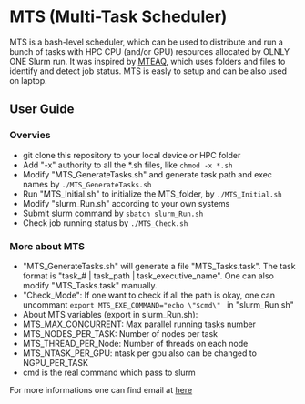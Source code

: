 # MTS (Multi-Task Scheduler) 
MTS is a bash-level scheduler, which can be used to distribute and run a bunch of tasks with HPC CPU (and/or GPU) resources allocated by OLNLY ONE Slurm run. 
It was inspired by [MTEAQ](https://github.com/evanberkowitz/metaq), which uses folders and files to identify and detect job status. MTS is easly to setup and can be also used on laptop. 

## User Guide
### Overvies
- git clone this repository to your local device or HPC folder
- Add "-x" authority to all the *.sh files, like `chmod -x *.sh`
- Modify "MTS_GenerateTasks.sh" and generate task path and exec names by `./MTS_GenerateTasks.sh`
- Run "MTS_Initial.sh" to initialize the MTS_folder, by `./MTS_Initial.sh`
- Modify "slurm_Run.sh" according to your own systems
- Submit slurm command by `sbatch slurm_Run.sh`
- Check job running status by `./MTS_Check.sh`

### More about MTS 
- "MTS_GenerateTasks.sh" will generate a file "MTS_Tasks.task". The task format is "task_# | task_path | task_executive_name". One can also modify "MTS_Tasks.task" manually.
- "Check_Mode": If one want to check if all the path is okay, one can uncommant `export MTS_EXE_COMMAND="echo \"$cmd\" ` in "slurm_Run.sh"
- About MTS variables (export in slurm_Run.sh):
 - MTS_MAX_CONCURRENT: Max parallel running tasks number
 - MTS_NODES_PER_TASK: Number of nodes per task
 - MTS_THREAD_PER_Node: Number of threads on each node
 - MTS_NTASK_PER_GPU: ntask per gpu also can be changed to NGPU_PER_TASK
 - cmd is the real command which pass to slurm

For more informations one can find email at [here](https://yuanzhuo.github.io/) 
 
